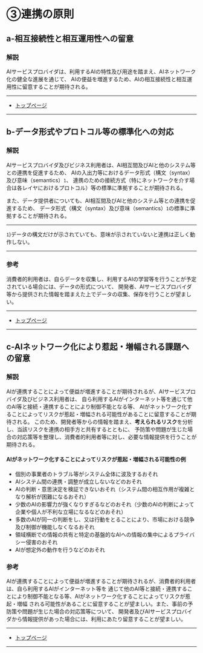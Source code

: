 # ③連携の原則

## a-相互接続性と相互運用性への留意

### 解説

AIサービスプロバイダは、利用するAIの特性及び用途を踏まえ、AIネットワーク化の健全な進展を通じて、
AIの便益を増進するため、AIの相互接続性と相互運用性に留意することが期待される。

****************

* [トップページ](../../)

****************


## b-データ形式やプロトコル等の標準化への対応

### 解説

AIサービスプロバイダ及びビジネス利用者は、AI相互間及びAIと他のシステム等との連携を促進するため、
AIの入出力等におけるデータ形式（構文（syntax）及び意味（semantics）`1`、
連携のための接続方式（特にネットワークを介す場合は各レイヤにおけるプロトコル）等の標準に準拠することが期待される。

また、データ提供者についても、AI相互間及びAIと他のシステム等との連携を促進するため、
データ形式（構文（syntax）及び意味（semantics）`1`の標準に準拠することが期待される。

----

`1`)データの構文だけが示されていても、意味が示されていないと連携は正しく動作しない。

----

### 参考

消費者的利用者は、自らデータを収集し、利用するAIの学習等を行うことが予定されている場合には、データの形式について、
開発者、AIサービスプロバイダ等から提供された情報を踏まえた上でデータの収集、保存を行うことが望ましい。


****************

* [トップページ](../../)

****************


## c-AIネットワーク化により惹起・増幅される課題への留意

### 解説
AIが連携することによって便益が増進することが期待されるが、AIサービスプロバイダ及びビジネス利用者は、
自ら利用するAIがインターネット等を通じて他のAI等と接続・連携することにより制御不能となる等、
AIがネットワーク化することによってリスクが惹起・増幅される可能性があることに留意することが期待される。
このため、開発者等からの情報を踏まえ、**考えられるリスク**を分析し、当該リスクを連携の相手方と共有するとともに、
予防策や問題が生じた場合の対応策等を整理し、消費者的利用者等に対し、必要な情報提供を行うことが期待される。

#### AIがネットワーク化することによってリスクが惹起・増幅される可能性の例
* 個別の事業者のトラブル等がシステム全体に波及するおそれ
* AIシステム間の連携・調整が成立しないなどのおそれ
* AIの判断・意思決定を検証できないおそれ（システム間の相互作用が複雑となり解析が困難になるおそれ）
* 少数のAIの影響力が強くなりすぎるなどのおそれ（少数のAIの判断によって企業や個人が不利な立場になるなどのおそれ）
* 多数のAIが同一の判断をし、又は行動をとることにより、市場における競争及び制御が機能しなくなるおそれ
* 領域横断での情報の共有と特定の基盤的なAIへの情報の集中によるプライバシー侵害のおそれ
* AIが想定外の動作を行うなどのおそれ


### 参考

AIが連携することによって便益が増進することが期待されるが、消費者的利用者は、自ら利用するAIがインターネット等を
通じて他のAI等と接続・連携することにより制御不能となる等、AIがネットワーク化することによってリスクが惹起・増幅
される可能性があることに留意することが望ましい。また、事前の予防策や問題が生じた場合の対応策等について、
開発者及びAIサービスプロバイダから情報提供があった場合には、利用にあたり留意することが望ましい。

****************

* [トップページ](../../)

****************

